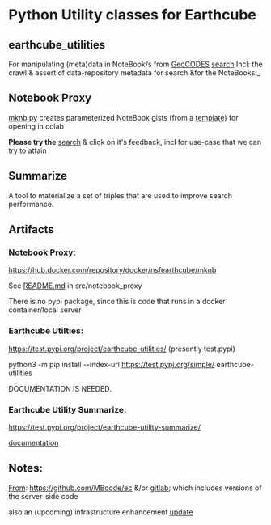 # Python Utility classes for Earthcube

## earthcube_utilities

 For manipulating (meta)data in NoteBook/s from [GeoCODES](https://www.earthcube.org/geocodes) [search](https://geocodes.earthcube.org/) Incl: the crawl & assert of data-repository metadata for search &for the NoteBooks:_

##  Notebook Proxy
[mknb.py](https://github.com/MBcode/ec/blob/master/NoteBook/mknb.py)  creates parameterized NoteBook gists (from a [template](https://github.com/MBcode/ec/blob/master/NoteBook/template.ipynb)) for opening in colab

**Please try the**  [search](https://geocodes.earthcube.org/) & click on it's feedback, incl for use-case that we can try to attain 

## Summarize
A tool to materialize a set of triples that are used to improve search performance.

## Artifacts
### Notebook Proxy:
https://hub.docker.com/repository/docker/nsfearthcube/mknb

See [README.md](./notebook_proxy/README.md) in src/notebook_proxy

There is no pypi package, since this is code that runs in a docker container/local server

### Earthcube Utilties:
https://test.pypi.org/project/earthcube-utilities/
(presently test.pypi)

python3 -m pip install --index-url https://test.pypi.org/simple/ earthcube-utilities

DOCUMENTATION IS NEEDED.

### Earthcube Utility Summarize:
https://test.pypi.org/project/earthcube-utility-summarize/

[documentation](./summarize/README.md)


## Notes:
[From](https://mbcode.github.io/ec/): https://github.com/MBcode/ec &/or [gitlab](https://gitlab.com/MBcode/ec); which includes versions of the server-side code


also an (upcoming) infrastructure enhancement [update](https://mbcode.github.io/ec/)